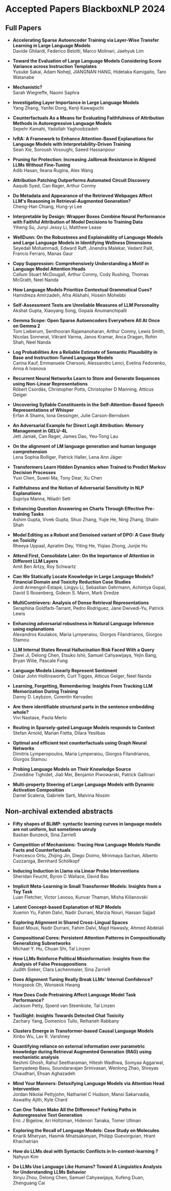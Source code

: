 # Accepted Papers BlackboxNLP 2024
## Full Papers
- **Accelerating Sparse Autoencoder Training via Layer-Wise Transfer Learning in Large Language Models**\
Davide Ghilardi, Federico Belotti, Marco Molinari, Jaehyuk Lim

- **Toward the Evaluation of Large Language Models Considering Score Variance across Instruction Templates**\
Yusuke Sakai, Adam Nohejl, JIANGNAN HANG, Hidetaka Kamigaito, Taro Watanabe

- **Mechanistic?**\
Sarah Wiegreffe, Naomi Saphra

- **Investigating Layer Importance in Large Language Models**\
Yang Zhang, Yanfei Dong, Kenji Kawaguchi

- **Counterfactuals As a Means for Evaluating Faithfulness of Attribution Methods in Autoregressive Language Models**\
Sepehr Kamahi, Yadollah Yaghoobzadeh

- **IvRA: A Framework to Enhance Attention-Based Explanations for Language Models with Interpretability-Driven Training**\
Sean Xie, Soroush Vosoughi, Saeed Hassanpour

- **Pruning for Protection: Increasing Jailbreak Resistance in Aligned LLMs Without Fine-Tuning**\
Adib Hasan, Ileana Rugina, Alex Wang

- **Attribution Patching Outperforms Automated Circuit Discovery**\
Aaquib Syed, Can Rager, Arthur Conmy

- **Do Metadata and Appearance of the Retrieved Webpages Affect LLM's Reasoning in Retrieval-Augmented Generation?**\
Cheng-Han Chiang, Hung-yi Lee

- **Interpretable by Design: Wrapper Boxes Combine Neural Performance with Faithful Attribution of Model Decisions to Training Data**\
Yiheng Su, Junyi Jessy Li, Matthew Lease

- **WellDunn: On the Robustness and Explainability of Language Models and Large Language Models in Identifying Wellness Dimensions**\
Seyedali Mohammadi, Edward Raff, Jinendra Malekar, Vedant Palit, Francis Ferraro, Manas Gaur

- **Copy Suppression: Comprehensively Understanding a Motif in Language Model Attention Heads**\
Callum Stuart McDougall, Arthur Conmy, Cody Rushing, Thomas McGrath, Neel Nanda

- **How Language Models Prioritize Contextual Grammatical Cues?**\
Hamidreza Amirzadeh, Afra Alishahi, Hosein Mohebbi

- **Self-Assessment Tests are Unreliable Measures of LLM Personality**\
Akshat Gupta, Xiaoyang Song, Gopala Anumanchipalli

- **Gemma Scope: Open Sparse Autoencoders Everywhere All At Once on Gemma 2**\
Tom Lieberum, Senthooran Rajamanoharan, Arthur Conmy, Lewis Smith, Nicolas Sonnerat, Vikrant Varma, Janos Kramar, Anca Dragan, Rohin Shah, Neel Nanda

- **Log Probabilities Are a Reliable Estimate of Semantic Plausibility in Base and Instruction-Tuned Language Models**\
Carina Kauf, Emmanuele Chersoni, Alessandro Lenci, Evelina Fedorenko, Anna A Ivanova

- **Recurrent Neural Networks Learn to Store and Generate Sequences using Non-Linear Representations**\
Róbert Csordás, Christopher Potts, Christopher D Manning, Atticus Geiger

- **Uncovering Syllable Constituents in the Self-Attention-Based Speech Representations of Whisper**\
Erfan A Shams, Iona Gessinger, Julie Carson-Berndsen

- **An Adversarial Example for Direct Logit Attribution: Memory Management in GELU-4L**\
Jett Janiak, Can Rager, James Dao, Yeu-Tong Lau

- **On the alignment of LM language generation and human language comprehension**\
Lena Sophia Bolliger, Patrick Haller, Lena Ann Jäger

- **Transformers Learn Hidden Dynamics when Trained to Predict Markov Decision Processes**\
Yuxi Chen, Suwei Ma, Tony Dear, Xu Chen

- **Faithfulness and the Notion of Adversarial Sensitivity in NLP Explanations**\
Supriya Manna, Niladri Sett

- **Enhancing Question Answering on Charts Through Effective Pre-training Tasks**\
Ashim Gupta, Vivek Gupta, Shuo Zhang, Yujie He, Ning Zhang, Shalin Shah

- **Model Editing as a Robust and Denoised variant of DPO: A Case Study on Toxicity**\
Rheeya Uppaal, Apratim Dey, Yiting He, Yiqiao Zhong, Junjie Hu

- **Attend First, Consolidate Later: On the Importance of Attention in Different LLM Layers**\
Amit Ben Artzy, Roy Schwartz

- **Can We Statically Locate Knowledge in Large Language Models? Financial Domain and Toxicity Reduction Case Studies**\
Jordi Armengol-Estapé, Lingyu Li, Sebastian Gehrmann, Achintya Gopal, David S Rosenberg, Gideon S. Mann, Mark Dredze

- **MultiContrievers: Analysis of Dense Retrieval Representations**\
Seraphina Goldfarb-Tarrant, Pedro Rodriguez, Jane Dwivedi-Yu, Patrick Lewis

- **Enhancing adversarial robustness in Natural Language Inference using explanations**\
Alexandros Koulakos, Maria Lymperaiou, Giorgos Filandrianos, Giorgos Stamou

- **LLM Internal States Reveal Hallucination Risk Faced With a Query**\
Ziwei Ji, Delong Chen, Etsuko Ishii, Samuel Cahyawijaya, Yejin Bang, Bryan Wilie, Pascale Fung

- **Language Models Linearly Represent Sentiment**\
Oskar John Hollinsworth, Curt Tigges, Atticus Geiger, Neel Nanda

- **Learning, Forgetting, Remembering: Insights From Tracking LLM Memorization During Training**\
Danny D. Leybzon, Corentin Kervadec

- **Are there identifiable structural parts in the sentence embedding whole?**\
Vivi Nastase, Paola Merlo

- **Routing in Sparsely-gated Language Models responds to Context**\
Stefan Arnold, Marian Fietta, Dilara Yesilbas

- **Optimal and efficient text counterfactuals using Graph Neural Networks**\
Dimitris Lymperopoulos, Maria Lymperaiou, Giorgos Filandrianos, Giorgos Stamou

- **Probing Language Models on Their Knowledge Source**\
Zineddine Tighidet, Jiali Mei, Benjamin Piwowarski, Patrick Gallinari

- **Multi-property Steering of Large Language Models with Dynamic Activation Composition**\
Daniel Scalena, Gabriele Sarti, Malvina Nissim

## Non-archival extended abstracts
- **Fifty shapes of BLiMP: syntactic learning curves in language models are not uniform, but sometimes unruly**\
Bastian Bunzeck, Sina Zarrieß

- **Competition of Mechanisms: Tracing How Language Models Handle Facts and Counterfactuals**\
Francesco Ortu, Zhijing Jin, Diego Doimo, Mrinmaya Sachan, Alberto Cazzaniga, Bernhard Schölkopf

- **Inducing Induction in Llama via Linear Probe Interventions**\
Sheridan Feucht, Byron C Wallace, David Bau

- **Implicit Meta-Learning in Small Transformer Models: Insights from a Toy Task**\
Luan Fletcher, Victor Levoso, Kunvar Thaman, Misha Kilianovski

- **Latent Concept-based Explanation of NLP Models**\
Xuemin Yu, Fahim Dalvi, Nadir Durrani, Marzia Nouri, Hassan Sajjad

- **Exploring Alignment in Shared Cross-Lingual Spaces**\
Basel Mousi, Nadir Durrani, Fahim Dalvi, Majd Hawasly, Ahmed Abdelali

- **Compositional Cores: Persistent Attention Patterns in Compositionally Generalizing Subnetworks**\
Michael Y. Hu, Chuan Shi, Tal Linzen

- **How LLMs Reinforce Political Misinformation: Insights from the Analysis of False Presuppositions**\
Judith Sieker, Clara Lachenmaier, Sina Zarrieß

- **Does Alignment Tuning Really Break LLMs’ Internal Confidence?**\
Hongseok Oh, Wonseok Hwang

- **How Does Code Pretraining Affect Language Model Task Performance?**\
Jackson Petty, Sjoerd van Steenkiste, Tal Linzen

- **ToxiSight: Insights Towards Detected Chat Toxicity**\
Zachary Yang, Domenico Tullo, Reihaneh Rabbany

- **Clusters Emerge in Transformer-based Causal Language Models**\
Xinbo Wu, Lav R. Varshney

- **Quantifying reliance on external information over parametric knowledge during Retrieval Augmented Generation (RAG) using mechanistic analysis**\
Reshmi Ghosh, Rahul Seetharaman, Hitesh Wadhwa, Somyaa Aggarwal, Samyadeep Basu, Soundararajan Srinivasan, Wenlong Zhao, Shreyas Chaudhari, Ehsan Aghazadeh

- **Mind Your Manners: Detoxifying Language Models via Attention Head Intervention**\
Jordan Nikolai Pettyjohn, Nathaniel C Hudson, Mansi Sakarvadia, Aswathy Ajith, Kyle Chard

- **Can One Token Make All the Difference? Forking Paths in Autoregressive Text Generation**\
Eric J Bigelow, Ari Holtzman, Hidenori Tanaka, Tomer Ullman

- **Exploring the Recall of Language Models: Case Study on Molecules**\
Knarik Mheryan, Hasmik Mnatsakanyan, Philipp Guevorguian, Hrant Khachatrian

- **How do LLMs deal with Syntactic Conflicts in In-context-learning ?**\
Nahyun Kim

- **Do LLMs Use Language Like Humans? Toward A Linguistics Analysis for Understanding LLMs Behavior**\
Xinyu Zhou, Delong Chen, Samuel Cahyawijaya, Xufeng Duan, Zhenguang Cai
